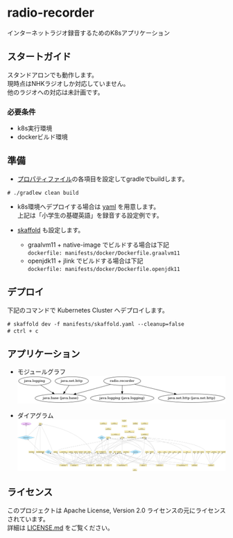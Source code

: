 # radio-recorder

インターネットラジオ録音するためのK8sアプリケーション

## スタートガイド

スタンドアロンでも動作します。  
現時点はNHKラジオしか対応していません。  
他のラジオへの対応は未計画です。  

### 必要条件

-  k8s実行環境
-  dockerビルド環境  

## 準備
-  [プロパティファイル](src/main/resources/radio.properties)の各項目を設定してgradleでbuildします。  
```shell-session
# ./gradlew clean build
```

-  k8s環境へデプロイする場合は [yaml](manifests/k8s/nhk-english0.yaml) を用意します。  
上記は「小学生の基礎英語」を録音する設定例です。  

-  [skaffold](manifests/skaffold.yaml) も設定します。  
    -  graalvm11 + native-image でビルドする場合は下記  
`dockerfile: manifests/docker/Dockerfile.graalvm11`
    -  openjdk11 + jlink でビルドする場合は下記  
`dockerfile: manifests/docker/Dockerfile.openjdk11`

## デプロイ

下記のコマンドで Kubernetes Cluster へデプロイします。
```shell-session
# skaffold dev -f manifests/skaffold.yaml --cleanup=false
# ctrl + c
```

## アプリケーション
-  モジュールグラフ
![](doc/summary.png)  
  
  
  
-  ダイアグラム
![](doc/classdiagram.png)  

## ライセンス

このプロジェクトは Apache License, Version 2.0 ライセンスの元にライセンスされています。   
詳細は [LICENSE.md](LICENSE.md) をご覧ください。
